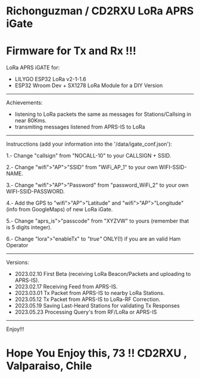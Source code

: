 # Richonguzman / CD2RXU LoRa APRS iGate
# Firmware for Tx and Rx !!!

LoRa APRS iGATE for:
- LILYGO ESP32 LoRa v2-1-1.6
- ESP32 Wroom Dev +  SX1278 LoRa Module for a DIY Version

__________________________________________

Achievements:
- listening to LoRa packets the same as messages for Stations/Callsing in near 80Kms.
- transmiting messages listened from APRS-IS to LoRa

__________________________________________

Instrucctions (add your information into the '/data/igate_conf.json'):

1.- Change "callsign" from "NOCALL-10" to your CALLSIGN + SSID.

2.- Change "wifi">"AP">"SSID" from "WiFi_AP_1"  to your own WIFI-SSID-NAME.

3.- Change "wifi">"AP">"Password" from "password_WiFi_2" to your own WIFI-SSID-PASSWORD.

4.- Add the GPS to "wifi">"AP">"Latitude" and "wifi">"AP">"Longitude"  (info from GoogleMaps) of new LoRa iGate.

5.- Change "aprs_is">"passcode" from "XYZVW" to yours (remember that is 5 digits integer).

6.- Change "lora">"enableTx" to _"true"_ ONLY(!) if you are an valid Ham Operator

__________________________________________
Versions:
- 2023.02.10 First Beta (receiving LoRa Beacon/Packets and uploading to APRS-IS).
- 2023.02.17 Receiving Feed from APRS-IS.
- 2023.03.01 Tx Packet from APRS-IS to nearby LoRa Stations.
- 2023.05.12 Tx Packet from APRS-IS to LoRa-RF Correction.
- 2023.05.19 Saving Last-Heard Stations for validating Tx Responses
- 2023.05.23 Processing Query's from RF/LoRa or APRS-IS
__________________________________________


Enjoy!!!

# Hope You Enjoy this, 73 !!  CD2RXU , Valparaiso, Chile

